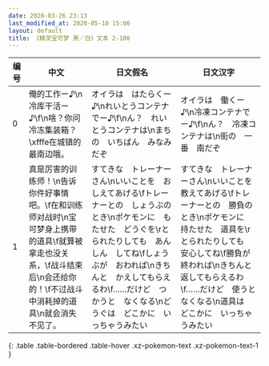 ```yaml
---
date: 2020-03-26 23:13
last_modified_at: 2020-05-10 15:06
layout: default
title: 《精灵宝可梦 黑／白》文本 2-108
---
```

| 编号 | 中文 | 日文假名 | 日文汉字 |
| ---- | ---- | ---- | --- |
| 0 | 俺的工作ー♪\n冷库干活ー♪\f\n啥？你问冷冻集装箱？\xfffe在城镇的最南边哦。 | オイラは　はたらくー♪\nれいとうコンテナでー♪\f\nん？　れいとうコンテナは\nまちの　いちばん　みなみ　だぞ | オイラは　働くー♪\n冷凍コンテナでー♪\f\nん？　冷凍コンテナは\n街の　一番　南だぞ |
| 1 | 真是厉害的训练师！\n告诉你件好事情吧。\f在和训练师对战时\n宝可梦身上携带的道具\f就算被拿走也没关系，\f战斗结束后\n会还给你的！\f不过战斗中消耗掉的道具\n就会消失不见了。 | すてきな　トレーナーさん\nいいことを　おしえてあげる\fトレーナーとの　しょうぶの　とき\nポケモンに　もたせた　どうぐを\rとられたりしても　あんしん　してね\fしょうぶが　おわれば\nきちんと　かえしてもらえるわ\f……だけど　つかうと　なくなる\nどうぐは　どこかに　いっちゃうみたい | すてきな　トレーナーさん\nいいことを　教えてあげる\fトレーナーとの　勝負の　とき\nポケモンに　持たせた　道具を\rとられたりしても　安心してね\f勝負が　終われば\nきちんと　返してもらえるわ\f……だけど　使うと　なくなる\n道具は　どこかに　いっちゃうみたい |
{: .table .table-bordered .table-hover .xz-pokemon-text .xz-pokemon-text-1 }